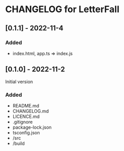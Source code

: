 # CHANGELOG for LetterFall

## [0.1.1] - 2022-11-4

### Added

- index.html, app.ts => index.js

## [0.1.0] - 2022-11-2

 Initial version

### Added

- README.md
- CHANGELOG.md
- LICENCE.md
- .gitignore
- package-lock.json
- tsconfig.json
- /src
- /build
